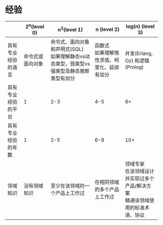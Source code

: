# 经验

| | 2<sup>n</sup>(level 0) | n<sup>2</sup>(level 1) | n (level 2) | log(n) (level 3) |
| -- | -- | -- | -- | -- |
| 具有专业经验的语言 | 命令式或面向对象 | 命令式、面向对象和声明式(SQL)<br/>如果理解静态vs动态类型，弱类型vs强类型及静态推断类型有加分 | 函数式<br/>如果理解惰性求值、柯里化、延续有加分 | 并发(Erlang, Oz) 和逻辑(Prolog) |
| 具有专业经验的平台 | 1 | 2-3 | 4-5 | 6+ |
| 具有专业经验的年数 | 1 | 2-5 | 6-9 | 10+ |
| 领域知识 | 没有领域知识 | 至少在该领域的一个产品上工作过 | 在相同领域的多个产品上工作过 | 领域专家<br/>在该领域设计并实现过多个产品/解决方案<br/>精通该领域使用的标准术语、协议|

